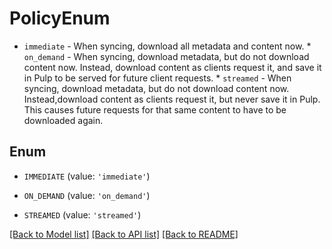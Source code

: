# PolicyEnum

* `immediate` - When syncing, download all metadata and content now. * `on_demand` - When syncing, download metadata, but do not download content now. Instead, download content as clients request it, and save it in Pulp to be served for future client requests. * `streamed` - When syncing, download metadata, but do not download content now. Instead,download content as clients request it, but never save it in Pulp. This causes future requests for that same content to have to be downloaded again.

## Enum

* `IMMEDIATE` (value: `'immediate'`)

* `ON_DEMAND` (value: `'on_demand'`)

* `STREAMED` (value: `'streamed'`)

[[Back to Model list]](../README.md#documentation-for-models) [[Back to API list]](../README.md#documentation-for-api-endpoints) [[Back to README]](../README.md)


